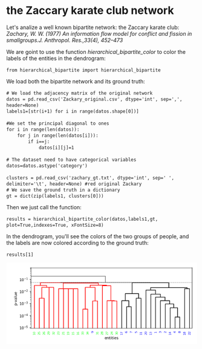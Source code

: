 # the Zaccary karate club network

Let's analize a well known bipartite network: the Zaccary karate club: *Zachary, W. W. (1977) An information flow model for conflict and fission in smallgroups.J. Anthropol. Res.,33(4), 452–473*

We are goint to use the function *hierarchical_bipartite_color* to color the labels of the entities in the dendrogram:

    from hierarchical_bipartite import hierarchical_bipartite
       
We load both the bipartite network and its ground truth:

    # We load the adjacency matrix of the original network
    datos = pd.read_csv('Zackary_original.csv', dtype='int', sep=',', header=None) 
    labels1=[str(i+1) for i in range(datos.shape[0])]

    #We set the principal diagonal to ones
    for i in range(len(datos)):
        for j in range(len(datos[i])):  
            if i==j:
                datos[i][j]=1

    # The dataset need to have categorical variables
    datos=datos.astype('category')

    clusters = pd.read_csv('zachary_gt.txt', dtype='int', sep=' ', delimiter='\t', header=None) #red original Zackary
    # We save the ground truth in a dictionary
    gt = dict(zip(labels1, clusters[0])) 

Then we just call the function:

    results = hierarchical_bipartite_color(datos,labels1,gt, plot=True,indexes=True, xFontSize=8)


In the dendrogram, you'll see the colors of the two groups of people, and the labels are now colored according to the ground truth:
	
    results[1]
![ZKC_dendro](ZKC_dendro.png?raw=true "Title")
